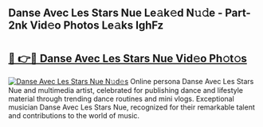 ## Danse Avec Les Stars Nue Le𝚊k𝚎d N𝚞𝚍e - Part-2nk Vid𝚎o Photos Le𝚊ks IghFz

# <h2><a href="http://fbasy9z.evod.top/?m=Danse+Avec+Les+Stars+Nue">🔗 👉🔴 Danse Avec Les Stars Nue Vid𝚎o Ph𝚘t𝚘s</a></h2>

[![Danse Avec Les Stars Nue N𝚞d𝚎s](https://i.imgur.com/8V9OHl7.gif)](http://fbasy9z.evod.top/?m=Danse+Avec+Les+Stars+Nue)
Online persona Danse Avec Les Stars Nue and multimedia artist, celebrated for publishing dance and lifestyle material through trending dance routines and mini vlogs. Exceptional musician Danse Avec Les Stars Nue, recognized for their remarkable talent and contributions to the world of music. 
